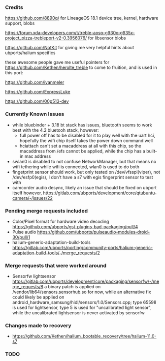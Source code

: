 ### Credits
https://github.com/8890q/ for LineageOS 18.1 device tree, kernel, hardware support, blobs

https://forum.xda-developers.com/t/treble-aosp-g930x-g935x-project_pizza-trebleport-v2-0.3956076/ for libsensor blobs

https://github.com/NotKit for giving me very helpful hints about ubports/halium specifics

these awesome people gave me useful pointers for https://github.com/Kethen/herolte_treble to come to fruition, and is used in this port:

https://github.com/ivanmeler

https://github.com/ExpressLuke

https://github.com/00p513-dev


### Currently Known Issues
- while bluebinder + 3.18 bt stack has issues, bluetooth seems to work best with the 4.2 bluetooh stack, however:
	- full power off has to be disabled for it to play well with the uart hci, hopefully the wifi chip itself takes the power down command well
	- hciattach can't set a macaddress at all with this chip, so the macaddress from /efs cannot be applied, while the chip has a built-in mac address
- swlan0 is disabled to not confuse NetworkManager, but that means no wifi tethering while wifi is connected, wlan0 is used to do both
- fingetprint sensor should work, but only tested on /dev/vfsspi(viper), not /dev/esfp0(egis), I don't have a s7 with egis fingerprint sensor to test with
- camcorder audio desync, likely an issue that should be fixed on ubport itself however, https://gitlab.com/ubports/development/core/qtubuntu-camera/-/issues/22

### Pending merge requests included
- Color/Pixel format for hardware video decoding  https://github.com/ubports/gst-plugins-bad-packaging/pull/4
- Pulse audio https://github.com/ubports/pulseaudio-modules-droid-30/pull/1
- halium-generic-adaptation-build-tools https://gitlab.com/ubports/porting/community-ports/halium-generic-adaptation-build-tools/-/merge_requests/2

### Merge requests that were worked around
- Sensorfw lightsensor https://gitlab.com/ubports/development/core/packaging/sensorfw/-/merge_requests/8
	a binary patch is applied on /vendor/lib64/sensors.sensorhub.so for now, while an alternative fix could likely be applied on android_hardware_samsung/hidl/sensors/1.0/Sensors.cpp; type 65598 is used for lightsensor, type 5 is used for "uncalibrated light sensor", while the uncalibrated lightsensor is never activated by sensorfw

### Changes made to recovery
- https://github.com/Kethen/halium_bootable_recovery/tree/halium-11.0-s7

### TODO
